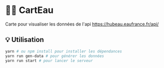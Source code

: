# 📌💧 CartEau 
Carte pour visualiser les données de l'api https://hubeau.eaufrance.fr/api/ 

## 💡 Utilisation
```bash
yarn # ou npm install pour installer les dépendances
yarn run gen-data # pour générer les données
yarn run start # pour lancer le serveur
```
